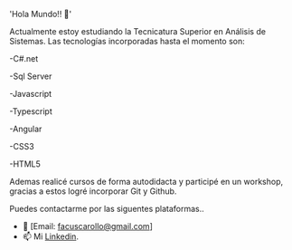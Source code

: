  'Hola Mundo!! 👋'

Actualmente estoy estudiando la Tecnicatura Superior en Análisis de Sistemas. Las tecnologías incorporadas hasta el momento son:

-C#.net 

-Sql Server

-Javascript

-Typescript 

-Angular

-CSS3

-HTML5

Ademas realicé cursos de forma autodidacta y participé en un workshop, gracias a estos logré incorporar Git y Github.

Puedes contactarme por las siguentes plataformas..
- 📧 [Email: facuscarollo@gmail.com]
- 📫 Mi [Linkedin](https://www.linkedin.com/in/facundo-salvador-carollo-a54236174/).


